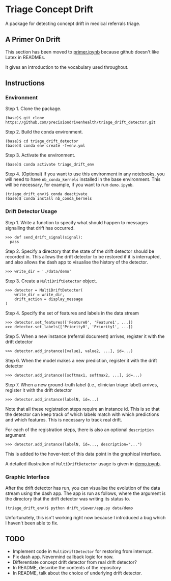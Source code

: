 # Triage Concept Drift

A package for detecting concept drift in medical referrals triage.

## A Primer On Drift

This section has been moved to [primer.ipynb](primer.ipynb) because github doesn't like Latex in READMEs.

It gives an introduction to the vocabulary used throughout.

## Instructions

### Environment

Step 1. Clone the package.
```
(base)$ git clone https://github.com/precisiondrivenhealth/triage_drift_detector.git
```

Step 2. Build the conda environment.
```
(base)$ cd triage_drift_detector
(base)$ conda env create -f=env.yml
```

Step 3. Activate the environment.
```
(base)$ conda activate triage_drift_env
```

Step 4. (Optional) If you want to use this environment in any notebooks, you will need to have `nb_conda_kernels` installed in the base environment. This will be necessary, for example, if you want to run `demo.ipynb`.
```
(triage_drift_env)$ conda deactivate
(base)$ conda install nb_conda_kernels
```

### Drift Detector Usage

Step 1. Write a function to specify what should happen to messages signalling that drift has occurred.
```
>>> def send_drift_signal(signal):
  pass
```

Step 2. Specify a directory that the state of the drift detector should be recorded in.
This allows the drift detector to be restored if it is interrupted, and also allows the dash app to visualise the history of the detector.
```
>>> write_dir = './data/demo'
```

Step 3. Create a `MultiDriftDetector` object.
```
>>> detector = MultiDriftDetector(
    write_dir = write_dir,
    drift_action = display_message
)
```

Step 4. Specify the set of features and labels in the data stream
```
>>> detector.set_features(['Feature0', 'Feature1', ...])
>>> detector.set_labels(['Priority0', 'Priority1', ...])
```

Step 5. When a new instance (referral document) arrives, register it with the drift detector
```
>>> detector.add_instance([value1, value2, ...], id=...)
```

Step 6. When the model makes a new prediction, register it with the drift detector
```
>>> detector.add_instance([softmax1, softmax2, ...], id=...)
```

Step 7. When a new ground-truth label (i.e., clinician triage label) arrives, register it with the drift detector
```
>>> detector.add_instance(labelN, id=...)
```

Note that all these registration steps require an instance id.
This is so that the detector can keep track of which labels match with which predictions and which features.
This is necessary to track real drift.

For each of the registration steps, there is also an optional `description` argument
```
>>> detector.add_instance(labelN, id=..., description="...")
```
This is added to the hover-text of this data point in the graphical interface.

A detailed illustration of `MultiDriftDetector` usage is given in [demo.ipynb](demo.ipynb).

### Graphic Interface

After the drift detector has run, you can visualise the evolution of the data stream using the dash app.
The app is run as follows, where the argument is the directory that the drift detector was writing its status to.
```
(triage_drift_env)$ python drift_viewer/app.py data/demo
```
Unfortunately, this isn't working right now because I introduced a bug which I haven't been able to fix.

## TODO

 * Implement code in `MultiDriftDetector` for restoring from interrupt.
 * Fix dash app. Nevermind callback logic for now.
 * Differentiate concept drift detector from real drift detector?
 * In README, describe the contents of the repository
 * In README, talk about the choice of underlying drift detector.

<!--

## The Contents of this Repo



### MediTornado

A fork of the Tornado framework with the following additions:
 * An implementation of the CDDM algorithm
 * Data stream generators for medical data based on the MIMIC-III dataset
Note that this is a git [submodule](https://git-scm.com/book/en/v2/Git-Tools-Submodules) with its own repository.

## Conda cheatsheet

This is for my own benefit.

Create an environment with
```conda create --name <envname> python=<version> <optional dependencies>
```
And then remove it with
```
conda remove --name <envname> --all
```
Instal packages with
```
(envname)> conda install <package>
```
or
```
(envname)> pip install <package>
```
See a list of all packages with
```
conda list
```
Update the environment yaml with
```
conda env export > env.yml
```
Restore environment with
```
conda env create -f=env.yml
```
To use a conda environment in jupyter notebooks/labs, first install `nb_conda_kernels` in the base environment
```
(base)$ conda install -c conda-forge nb_conda_kernels
```
Then install `ipykernel` in the target environment
```
$ conda activate cenv
(cenv)$ conda install ipykernel
(cenv)$ conda deactivate
```
-->
